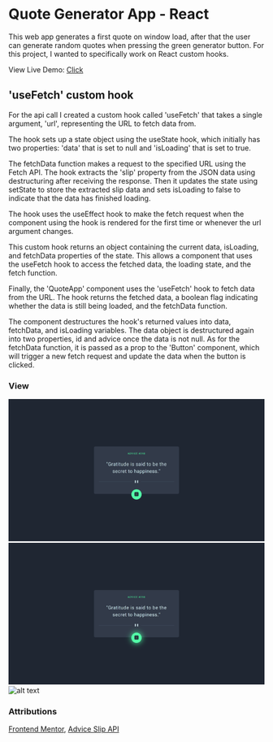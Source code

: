 # Quote Generator App - React
This web app generates a first quote on window load, after that the user can generate random quotes when pressing the green generator button. For this project, I wanted to specifically work on React custom hooks.

View Live Demo: [Click](https://jarolthecoder.github.io/QuoteApp/)

## 'useFetch' custom hook
For the api call I created a custom hook called 'useFetch' that takes a single argument, 'url', representing the URL to fetch data from.

The hook sets up a state object using the useState hook, which initially has two properties: 'data' that is set to null and 'isLoading' that is set to true.

The fetchData function makes a request to the specified URL using the Fetch API. The hook extracts the 'slip' property from the JSON data using destructuring after receiving the response. Then it updates the state using setState to store the extracted slip data and sets isLoading to false to indicate that the data has finished loading.

The hook uses the useEffect hook to make the fetch request when the component using the hook is rendered for the first time or whenever the url argument changes.

This custom hook returns an object containing the current data, isLoading, and fetchData properties of the state. This allows a component that uses the useFetch hook to access the fetched data, the loading state, and the fetch function.

Finally, the 'QuoteApp' component uses the 'useFetch' hook to fetch data from the [](https://api.adviceslip.com/advice) URL. The hook returns the fetched data, a boolean flag indicating whether the data is still being loaded, and the fetchData function.

The component destructures the hook's returned values into data, fetchData, and isLoading variables. The data object is destructured again into two properties, id and advice once the data is not null. As for the fetchData function, it is passed as a prop to the 'Button' component, which will trigger a new fetch request and update the data when the button is clicked.

### View
![alt text](src/assets/design/jarolthecoder.github.io_QuoteApp_desktop.png)
![alt text](src/assets/design/jarolthecoder.github.io_QuoteApp_active.png)
![alt text](src/assets/design/jarolthecoder.github.io_QuoteApp_mobile)

### Attributions 
[Frontend Mentor](https://www.frontendmentor.io), [Advice Slip API](https://api.adviceslip.com/)